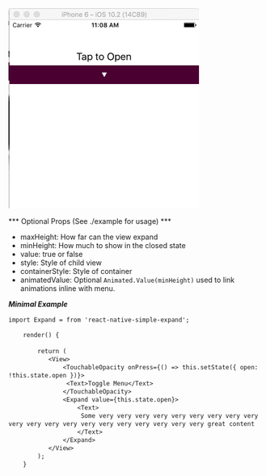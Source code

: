 
<img src="./screen.gif"/>

*** Optional Props (See ./example for usage) ***
- maxHeight: How far can the view expand
- minHeight: How much to show in the closed state
- value: true or false
- style: Style of child view
- containerStyle: Style of container
- animatedValue: Optional ```Animated.Value(minHeight)``` used to link animations inline with menu.


***Minimal Example***

```
import Expand = from 'react-native-simple-expand';
```


```
    render() {

        return (
           <View>
               <TouchableOpacity onPress={() => this.setState({ open: !this.state.open })}>
                <Text>Toggle Menu</Text>
               </TouchableOpacity>
               <Expand value={this.state.open}>
                   <Text>
                    Some very very very very very very very very very very very very very very very very very very very very great content
                   </Text>
               </Expand>
           </View>
        );
    }
```
